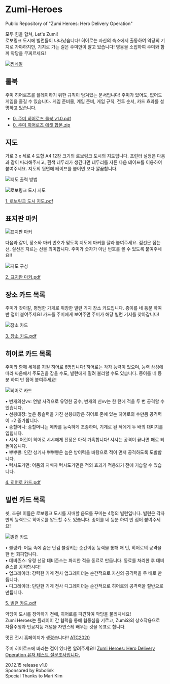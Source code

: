 # Zumi-Heroes
Public Repository of "Zumi Heroes: Hero Delivery Operation"

모두 힘을 합쳐, Let's Zumi!  
로보링크 도시에 빌런들이 나타났습니다! 히어로는 자신의 숙소에서 출동하여 악당의 기지로 가야하지만, 기지로 가는 길은 주미만이 알고 있습니다! 영웅을 소집하여 주미와 함께 악당을 무찌르세요!

[![썸네일](https://i.imgur.com/jtTxtCn.jpg)](https://youtu.be/tyJKNdWBTEM)

## 룰북

주미 히어로즈를 플레이하기 위한 규칙이 담겨있는 문서입니다! 주미가 있어도, 없어도 게임을 즐길 수 있습니다. 게임 준비물, 게임 준비, 게임 규칙, 전투 순서, 카드 효과를 설명하고 있습니다.

- [0. 주미 히어로즈 룰북 v1.0.pdf](https://blog.kakaocdn.net/dn/bTsnRK/btqPTEnCA2z/CaJgkZKqluXOOD34BOTq4K/0.%20%E1%84%8C%E1%85%AE%E1%84%86%E1%85%B5%20%E1%84%92%E1%85%B5%E1%84%8B%E1%85%A5%E1%84%85%E1%85%A9%E1%84%8C%E1%85%B3%20%E1%84%85%E1%85%AE%E1%86%AF%E1%84%87%E1%85%AE%E1%86%A8%20v1.0.pdf?attach=1&knm=tfile.pdf)
- [0. 주미 히어로즈 에셋 합본.zip](https://blog.kakaocdn.net/dn/C2bgj/btqPTEnC6zq/WnlK0KamiPdkJPRoYTwYhK/0.%20%E1%84%8C%E1%85%AE%E1%84%86%E1%85%B5%20%E1%84%92%E1%85%B5%E1%84%8B%E1%85%A5%E1%84%85%E1%85%A9%E1%84%8C%E1%85%B3%20%E1%84%8B%E1%85%A6%E1%84%89%E1%85%A6%E1%86%BA%20%E1%84%92%E1%85%A1%E1%86%B8%E1%84%87%E1%85%A9%E1%86%AB.zip?attach=1&knm=tfile.zip)

## 지도

가로 3 x 세로 4 도합 A4 12장 크기의 로보링크 도시의 지도입니다. 프린터 설정은 다음과 같이 따라해주시고, 흰색 테두리가 생긴다면 테두리를 자른 다음 테이프를 이용하여 붙여주세요. 지도의 뒷면에 테이프를 붙이면 보다 깔끔합니다.

![지도 출력 방법](https://img1.daumcdn.net/thumb/R1280x0/?scode=mtistory2&fname=https%3A%2F%2Fblog.kakaocdn.net%2Fdn%2FdK2SPe%2FbtqPTEgOmWp%2FrFI0fRZkhtKy3kxJ1cdcPk%2Fimg.png)

![로보링크 도시 지도](https://img1.daumcdn.net/thumb/R1280x0/?scode=mtistory2&fname=https%3A%2F%2Fblog.kakaocdn.net%2Fdn%2FbRWbWY%2FbtqPZKmIUUw%2FOyOKwOlRtSS7xKN8dMjkI1%2Fimg.png)

[1. 로보링크 도시 지도.pdf](https://blog.kakaocdn.net/dn/dwxluT/btqP4mk7efZ/xUkTcmXpsUdXMc7gMsPKt0/1.%20%E1%84%85%E1%85%A9%E1%84%87%E1%85%A9%E1%84%85%E1%85%B5%E1%86%BC%E1%84%8F%E1%85%B3%20%E1%84%83%E1%85%A9%E1%84%89%E1%85%B5%20%E1%84%8C%E1%85%B5%E1%84%83%E1%85%A9.pdf?attach=1&knm=tfile.pdf)

## 표지판 마커

![표지판 마커](https://img1.daumcdn.net/thumb/R1280x0/?scode=mtistory2&fname=https%3A%2F%2Fblog.kakaocdn.net%2Fdn%2FbRynhZ%2FbtqP0sF9qt3%2FkuT6eAQIodHt0kORdkVSfk%2Fimg.png)

다음과 같이, 장소와 마커 번호가 맞도록 지도에 마커를 잘라 붙여주세요. 점선은 접는 선, 실선은 자르는 선을 의미합니다. 주미가 숫자가 아닌 번호를 볼 수 있도록 붙여주세요!!

![지도 구성](https://img1.daumcdn.net/thumb/R1280x0/?scode=mtistory2&fname=https%3A%2F%2Fblog.kakaocdn.net%2Fdn%2Fbfn1Z3%2FbtqP0szoHwh%2FkKG88ddzokTKq8uIyma7Vk%2Fimg.png)

[2. 표지판 마커.pdf](https://blog.kakaocdn.net/dn/0Sgil/btqP0tE5KHp/Qhzy8lSy18kU3zSvJEmro0/2.%20%E1%84%91%E1%85%AD%E1%84%8C%E1%85%B5%E1%84%91%E1%85%A1%E1%86%AB%20%E1%84%86%E1%85%A1%E1%84%8F%E1%85%A5.pdf?attach=1&knm=tfile.pdf)

## 장소 카드 목록

주미가 찾아갈, 평범한 가게로 위장한 빌런 기지 장소 카드입니다. 종이를 네 등분 하여 반 접어 붙여주세요! 카드를 주미에게 보여주면 주미가 해당 빌런 기지를 찾아갑니다!

![장소 카드](https://img1.daumcdn.net/thumb/R1280x0/?scode=mtistory2&fname=https%3A%2F%2Fblog.kakaocdn.net%2Fdn%2FYPIqR%2FbtqPYjKqKtd%2FUNNtROeK5E5MHukKcc9JY1%2Fimg.jpg)

[3. 장소 카드.pdf](https://blog.kakaocdn.net/dn/opZgd/btqP6njKWMf/bIGXp097kTIn9aaNjWhh1K/3.%20%E1%84%8C%E1%85%A1%E1%86%BC%E1%84%89%E1%85%A9%20%E1%84%8F%E1%85%A1%E1%84%83%E1%85%B3.pdf?attach=1&knm=tfile.pdf)

## 히어로 카드 목록

주미와 함께 세계를 지킬 히어로 6명입니다! 히어로는 각자 능력이 있으며, 능력 상성에 따라 싸움에서 주도권을 잡을 수도, 빌런에게 밀려 불리할 수도 있습니다. 종이를 네 등분 하여 반 접어 붙여주세요!

![히어로 카드](https://img1.daumcdn.net/thumb/R1280x0/?scode=mtistory2&fname=https%3A%2F%2Fblog.kakaocdn.net%2Fdn%2FbzBXvF%2FbtqPZKtY2PJ%2FAjFtPtkdK8fxhKUea7eds0%2Fimg.jpg)

• 번개의신vv: 연발 사격으로 유명한 궁수, 번개의 신vv는 한 턴에 적을 두 번 공격할 수 있습니다.  
• 선봉대장: 높은 통솔력을 가진 선봉대장은 히어로 존에 있는 히어로의 수만큼 공격력이 +2 증가합니다.  
• 송할머니: 송할머니는 메카를 능숙하게 조종하며, 기계로 된 적에게 두 배의 대미지를 입힙니다.  
• 샤샤: 어린이 히어로 샤샤에게 전장은 아직 가혹합니다! 샤샤는 공격이 끝나면 패로 되돌아옵니다.  
• 뿌뿌뽕: 인간 성기사 뿌뿌뽕은 높은 방어력을 바탕으로 적이 먼저 공격하도록 도발합니다.  
• 턱시도가면: 어둠의 지배자 턱시도가면은 적의 효과가 적용되기 전에 기습할 수 있습니다.

[4. 히어로 카드.pdf](https://blog.kakaocdn.net/dn/dciXyU/btqP4lfqY85/2386LDSERqh5ZXK3wqyMj1/4.%20%E1%84%92%E1%85%B5%E1%84%8B%E1%85%A5%E1%84%85%E1%85%A9%20%E1%84%8F%E1%85%A1%E1%84%83%E1%85%B3.pdf?attach=1&knm=tfile.pdf)

## 빌런 카드 목록

쉿, 조용! 이들은 로보링크 도시를 지배할 음모를 꾸미는 4명의 빌런입니다. 빌런은 각자만의 능력으로 히어로를 압도할 수도 있습니다. 종이를 네 등분 하여 반 접어 붙여주세요!

![빌런 카드](https://img1.daumcdn.net/thumb/R1280x0/?scode=mtistory2&fname=https%3A%2F%2Fblog.kakaocdn.net%2Fdn%2FdqRNLs%2FbtqPYlarJqm%2F0hAgHlsPaD5nJHzl2Ilx3k%2Fimg.jpg)

  
• 블링키: 어둠 속에 숨은 단검 블링키는 순간이동 능력을 통해 매 턴, 히어로의 공격을 한 번 회피합니다.  
• 데비존스: 유령 선장 데비존스는 파괴한 적을 동료로 만듭니다. 동료를 처리한 후 데비존스를 공격합시다!  
• 업그레이더: 강력한 기계 전사 업그레이더는 순간적으로 자신의 공격력을 두 배로 만듭니다.  
• 디그레이더: 단단한 기계 전사 디그레이더는 순간적으로 히어로의 공격력을 절반으로 만듭니다.

[5. 빌런 카드.pdf](https://blog.kakaocdn.net/dn/bb8dCV/btqP0ujGcgq/vLrnorspq2z7K7o0nNLTT1/5.%20%E1%84%87%E1%85%B5%E1%86%AF%E1%84%85%E1%85%A5%E1%86%AB%20%E1%84%8F%E1%85%A1%E1%84%83%E1%85%B3.pdf?attach=1&knm=tfile.pdf)

  
악당이 도시를 장악하기 전에, 히어로를 파견하여 악당을 물리치세요!  
Zumi Heroes는 플레이어 간 협력을 통해 협동심을 기르고, Zumi와의 상호작용으로 자율주행과 인공지능 개념을 자연스레 배우는 것을 목표로 합니다.

멋진 전시 홈페이지가 생겼습니다!!
[ATC2020](http://atc2020.me/#/gallery/5/work-7)

주미 히어로즈에 바라는 점이 있다면 알려주세요!!
[Zumi Heroes: Hero Delivery Operation 유저 테스트 설문조사입니다.](https://forms.gle/xfUHj5P3Jg2uXVJM7)

20.12.15 release v1.0  
Sponsored by Robolink  
Special Thanks to Mari Kim
